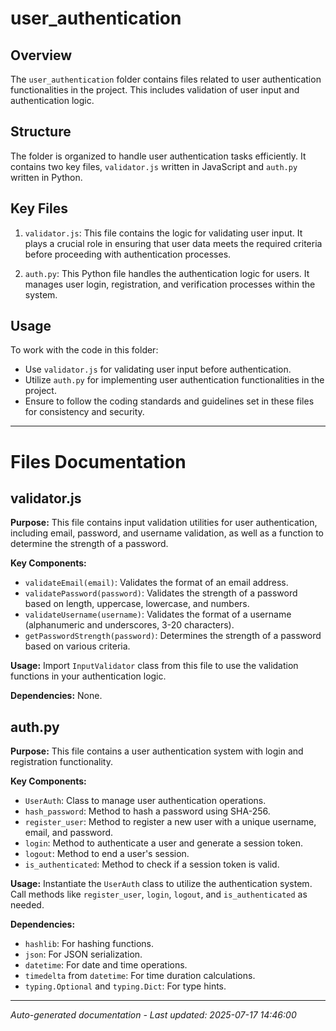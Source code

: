 # user_authentication

## Overview
The `user_authentication` folder contains files related to user authentication functionalities in the project. This includes validation of user input and authentication logic.

## Structure
The folder is organized to handle user authentication tasks efficiently. It contains two key files, `validator.js` written in JavaScript and `auth.py` written in Python.

## Key Files
1. `validator.js`: This file contains the logic for validating user input. It plays a crucial role in ensuring that user data meets the required criteria before proceeding with authentication processes.
   
2. `auth.py`: This Python file handles the authentication logic for users. It manages user login, registration, and verification processes within the system.

## Usage
To work with the code in this folder:
- Use `validator.js` for validating user input before authentication.
- Utilize `auth.py` for implementing user authentication functionalities in the project.
- Ensure to follow the coding standards and guidelines set in these files for consistency and security.

---

# Files Documentation

## validator.js

**Purpose:** This file contains input validation utilities for user authentication, including email, password, and username validation, as well as a function to determine the strength of a password.

**Key Components:**
- `validateEmail(email)`: Validates the format of an email address.
- `validatePassword(password)`: Validates the strength of a password based on length, uppercase, lowercase, and numbers.
- `validateUsername(username)`: Validates the format of a username (alphanumeric and underscores, 3-20 characters).
- `getPasswordStrength(password)`: Determines the strength of a password based on various criteria.

**Usage:** Import `InputValidator` class from this file to use the validation functions in your authentication logic.

**Dependencies:** None.

## auth.py

**Purpose:** This file contains a user authentication system with login and registration functionality.

**Key Components:**
- `UserAuth`: Class to manage user authentication operations.
- `hash_password`: Method to hash a password using SHA-256.
- `register_user`: Method to register a new user with a unique username, email, and password.
- `login`: Method to authenticate a user and generate a session token.
- `logout`: Method to end a user's session.
- `is_authenticated`: Method to check if a session token is valid.

**Usage:** Instantiate the `UserAuth` class to utilize the authentication system. Call methods like `register_user`, `login`, `logout`, and `is_authenticated` as needed.

**Dependencies:** 
- `hashlib`: For hashing functions.
- `json`: For JSON serialization.
- `datetime`: For date and time operations.
- `timedelta` from `datetime`: For time duration calculations.
- `typing.Optional` and `typing.Dict`: For type hints.

---
*Auto-generated documentation - Last updated: 2025-07-17 14:46:00*
